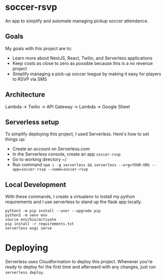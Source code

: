 # soccer-rsvp
 An app to simplify and automate managing pickup soccer attendance.

## Goals

My goals with this project are to:
- Learn more about NextJS, React, Twilio, and Serverless applications
- Keep costs as close to zero as possible because this is a no revenue project
- Simplify managing a pick-up soccer league by making it easy for players to RSVP via SMS

## Architecture

Lambda -> Twilio -> API Gateway -> Lambda -> Google Sheet

## Serverless setup

To simplify deploying this project, I used Serverless. Here's how to set things up:

- Create an account on Serverless.com
- In the Serverless console, create an app `soccer-rsvp`
- Go to working directory ~/
- Run command `npm i -g serverless && serverless --org=YOUR-ORG --app=soccer-rsvp --name=soccer-rsvp`

## Local Development

With these commands, I create a virtualenv to install my python requirements and I use serverless to stand up the flask app locally.

```
python3 -m pip install --user --upgrade pip
python3 -m venv env
source env/bin/activate
pip install -r requirements.txt
serverless wsgi serve
```

# Deploying

Serverless uses Cloudformation to deploy this project. Whenever you're ready to deploy for the first time and afterward with any changes, just run `serverless deploy`.